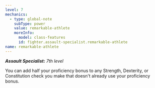 ```yaml
---
level: 7
mechanics:
  - type: global-note
    subType: power
    value: remarkable-athlete
    moreInfo:
      model: class-features
      id: fighter.assault-specialist.remarkable-athlete
name: remarkable-athlete
---
```

_**Assault Specialist:** 7th level_
You can add half your proficiency bonus to any Strength, Dexterity, or Constitution check you make that doesn't already use your proficiency bonus.